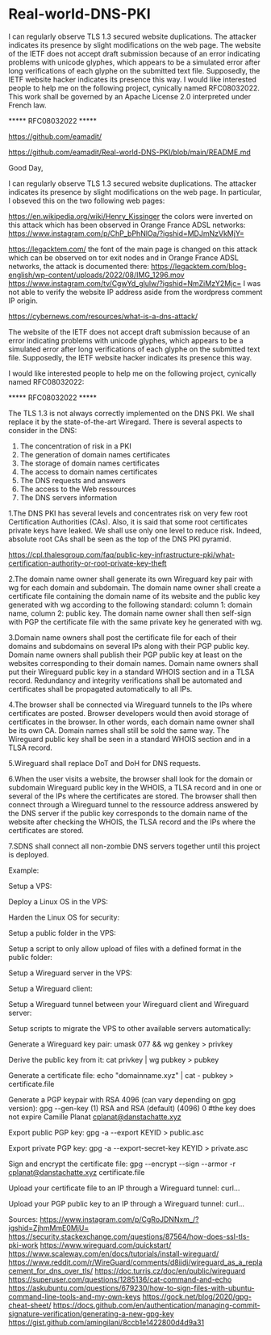 # Real-world-DNS-PKI
I can regularly observe TLS 1.3 secured website duplications. The attacker indicates its presence by slight modifications on the web page. The website of the IETF does not accept draft submission because of an error indicating problems with unicode glyphes, which appears to be a simulated error after long verifications of each glyphe on the submitted text file. Supposedly, the IETF website hacker indicates its presence this way. I would like interested people to help me on the following project, cynically named RFC08032022. This work shall be governed by an Apache License 2.0 interpreted under French law.

***** RFC08032022 *****

https://github.com/eamadit/

https://github.com/eamadit/Real-world-DNS-PKI/blob/main/README.md

Good Day,

I can regularly observe TLS 1.3 secured website duplications. The attacker indicates its presence by slight modifications on the web page. In particular, I obseved this on the two following web pages:

https://en.wikipedia.org/wiki/Henry_Kissinger the colors were inverted on this attack which has been observed in Orange France ADSL networks: https://www.instagram.com/p/ChP_bPhNlOa/?igshid=MDJmNzVkMjY=

https://legacktem.com/ the font of the main page is changed on this attack which can be observed on tor exit nodes and in Orange France ADSL networks, the attack is documented there: https://legacktem.com/blog-english/wp-content/uploads/2022/08/IMG_1296.mov
https://www.instagram.com/tv/CgwYd_glulw/?igshid=NmZiMzY2Mjc=
I was not able to verify the website IP address aside from the wordpress comment IP origin.

https://cybernews.com/resources/what-is-a-dns-attack/

The website of the IETF does not accept draft submission because of an error indicating problems with unicode glyphes, which appears to be a simulated error after long verifications of each glyphe on the submitted text file. Supposedly, the IETF website hacker indicates its presence this way.

I would like interested people to help me on the following project, cynically named RFC08032022:

***** RFC08032022 *****

The TLS 1.3 is not always correctly implemented on the DNS PKI. We shall replace it by the state-of-the-art Wiregard. There is several aspects to consider in the DNS:

1. The concentration of risk in a PKI
2. The generation of domain names certificates
3. The storage of domain names certificates
4. The access to domain names certificates
5. The DNS requests and answers
6. The access to the Web ressources
7. The DNS servers information

1.The DNS PKI has several levels and concentrates risk on very few root Certification Authorities (CAs). Also, it is said that some root certificates private keys have leaked. We shall use only one level to reduce risk. Indeed, absolute root CAs shall be seen as the top of the DNS PKI pyramid.

https://cpl.thalesgroup.com/faq/public-key-infrastructure-pki/what-certification-authority-or-root-private-key-theft

2.The domain name owner shall generate its own Wireguard key pair with wg for each domain and subdomain. The domain name owner shall create a certificate file containing the domain name of its website and the public key generated with wg according to the following standard: column 1: domain name, column 2: public key. The domain name owner shall then self-sign with PGP the certificate file with the same private key he generated with wg.

3.Domain name owners shall post the certificate file for each of their domains and subdomains on several IPs along with their PGP public key. Domain name owners shall publish their PGP public key at least on the websites corresponding to their domain names. Domain name owners shall put their Wireguard public key in a standard WHOIS section and in a TLSA record. Redundancy and integrity verifications shall be automated and certificates shall be propagated automatically to all IPs.

4.The browser shall be connected via Wireguard tunnels to the IPs where certificates are posted. Browser developers would then avoid storage of certificates in the browser. In other words, each domain name owner shall be its own CA. Domain names shall still be sold the same way. The Wireguard public key shall be seen in a standard WHOIS section and in a TLSA record.

5.Wireguard shall replace DoT and DoH for DNS requests.

6.When the user visits a website, the browser shall look for the domain or subdomain Wireguard public key in the WHOIS, a TLSA record and in one or several of the IPs where the certificates are stored. The browser shall then connect through a Wireguard tunnel to the ressource address answered by the DNS server if the public key corresponds to the domain name of the website after checking the WHOIS, the TLSA record and the IPs where the certificates are stored.

7.SDNS shall connect all non-zombie DNS servers together until this project is deployed.

Example:

Setup a VPS:

Deploy a Linux OS in the VPS:

Harden the Linux OS for security:

Setup a public folder in the VPS:

Setup a script to only allow upload of files with a defined format in the public folder:

Setup a Wireguard server in the VPS:

Setup a Wireguard client:

Setup a Wireguard tunnel between your Wireguard client and Wireguard server:

Setup scripts to migrate the VPS to other available servers automatically:

Generate a Wireguard key pair: umask 077 && wg genkey > privkey

Derive the public key from it: cat privkey | wg pubkey > pubkey

Generate a certificate file: echo "domainname.xyz" | cat - pubkey > certificate.file

Generate a PGP keypair with RSA 4096 (can vary depending on gpg version): gpg --gen-key (1) RSA and RSA (default) (4096) 0 #the key does not expire Camille Planat cplanat@danstachatte.xyz <passphrase>

Export public PGP key: gpg -a --export KEYID > public.asc

Export private PGP key: gpg -a --export-secret-key KEYID > private.asc

Sign and encrypt the certificate file: gpg --encrypt --sign --armor -r cplanat@danstachatte.xyz certificate.file

Upload your certificate file to an IP through a Wireguard tunnel: curl...

Upload your PGP public key to an IP through a Wireguard tunnel: curl...

Sources:
https://www.instagram.com/p/CgRoJDNNxm_/?igshid=ZjhmMmE0MjU=
https://security.stackexchange.com/questions/87564/how-does-ssl-tls-pki-work
https://www.wireguard.com/quickstart/
https://www.scaleway.com/en/docs/tutorials/install-wireguard/
https://www.reddit.com/r/WireGuard/comments/d8iidj/wireguard_as_a_replacement_for_dns_over_tls/
https://doc.turris.cz/doc/en/public/wireguard
https://superuser.com/questions/1285136/cat-command-and-echo
https://askubuntu.com/questions/679230/how-to-sign-files-with-ubuntu-command-line-tools-and-my-own-keys
https://gock.net/blog/2020/gpg-cheat-sheet/
https://docs.github.com/en/authentication/managing-commit-signature-verification/generating-a-new-gpg-key
https://gist.github.com/amingilani/8ccb1e1422800d4d9a31
